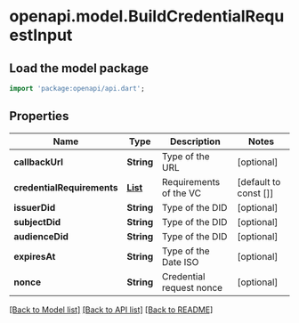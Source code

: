 # openapi.model.BuildCredentialRequestInput

## Load the model package

```dart
import 'package:openapi/api.dart';
```

## Properties

| Name                       | Type                                                          | Description              | Notes                 |
| -------------------------- | ------------------------------------------------------------- | ------------------------ | --------------------- |
| **callbackUrl**            | **String**                                                    | Type of the URL          | [optional]            |
| **credentialRequirements** | [**List<CredentialRequirements>**](CredentialRequirements.md) | Requirements of the VC   | [default to const []] |
| **issuerDid**              | **String**                                                    | Type of the DID          | [optional]            |
| **subjectDid**             | **String**                                                    | Type of the DID          | [optional]            |
| **audienceDid**            | **String**                                                    | Type of the DID          | [optional]            |
| **expiresAt**              | **String**                                                    | Type of the Date ISO     | [optional]            |
| **nonce**                  | **String**                                                    | Credential request nonce | [optional]            |

[[Back to Model list]](../README.md#documentation-for-models) [[Back to API list]](../README.md#documentation-for-api-endpoints) [[Back to README]](../README.md)
